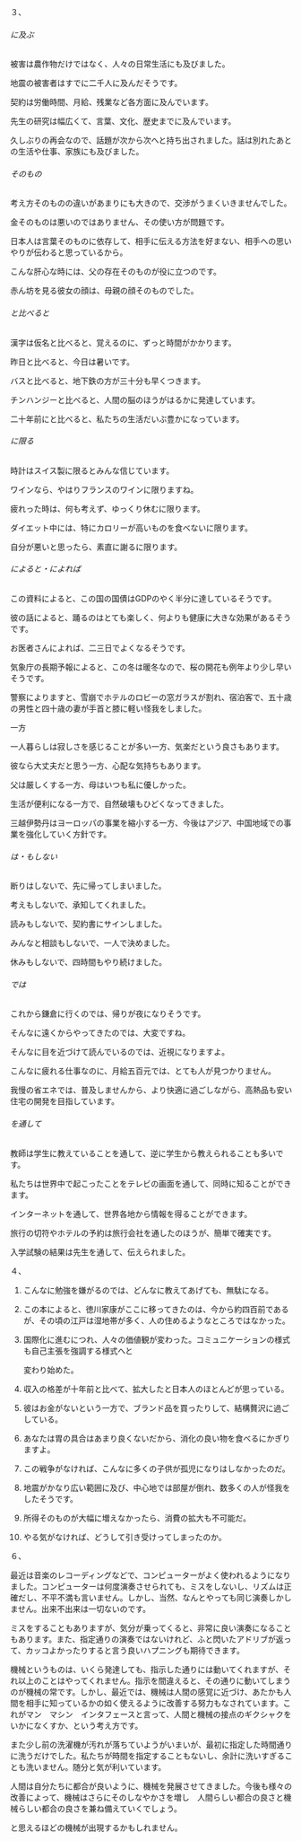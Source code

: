 ３、

###### に及ぶ

被害は農作物だけではなく、人々の日常生活にも及びました。

地震の被害者はすでに二千人に及んだそうです。

契約は労働時間、月給、残業など各方面に及んでいます。

先生の研究は幅広くて、言葉、文化、歴史までに及んでいます。

久しぶりの再会なので、話題が次から次へと持ち出されました。話は別れたあとの生活や仕事、家族にも及びました。

###### そのもの

考え方そのものの違いがあまりにも大きので、交渉がうまくいきませんでした。　

金そのものは悪いのではありません、その使い方が問題です。

日本人は言葉そのものに依存して、相手に伝える方法を好まない、相手への思いやりが伝わると思っているから。

こんな肝心な時には、父の存在そのものが役に立つのです。

赤ん坊を見る彼女の顔は、母親の顔そのものでした。

###### と比べると

漢字は仮名と比べると、覚えるのに、ずっと時間がかかります。

昨日と比べると、今日は暑いです。

バスと比べると、地下鉄の方が三十分も早くつきます。

チンハンジーと比べると、人間の脳のほうがはるかに発達しています。

二十年前にと比べると、私たちの生活だいぶ豊かになっています。

###### に限る

時計はスイス製に限るとみんな信じています。

ワインなら、やはりフランスのワインに限りますね。

疲れった時は、何も考えず、ゆっくり休むに限ります。

ダイエット中には、特にカロリーが高いものを食べないに限ります。

自分が悪いと思ったら、素直に謝るに限ります。

###### によると・によれば

この資料によると、この国の国債はGDPのやく半分に達しているそうです。

彼の話によると、踊るのはとても楽しく、何よりも健康に大きな効果があるそうです。

お医者さんによれば、二三日でよくなるそうです。

気象庁の長期予報によると、この冬は暖冬なので、桜の開花も例年より少し早いそうです。

警察によりますと、雪崩でホテルのロビーの窓ガラスが割れ、宿泊客で、五十歳の男性と四十歳の妻が手首と膝に軽い怪我をしました。

一方

一人暮らしは寂しさを感じることが多い一方、気楽だという良さもあります。

彼なら大丈夫だと思う一方、心配な気持ちもあります。

父は厳しくする一方、母はいつも私に優しかった。

生活が便利になる一方で、自然破壊もひどくなってきました。

三越伊勢丹はヨーロッパの事業を縮小する一方、今後はアジア、中国地域での事業を強化していく方針です。

###### は・もしない

断りはしないで、先に帰ってしまいました。

考えもしないで、承知してくれました。

読みもしないで、契約書にサインしました。

みんなと相談もしないで、一人で決めました。

休みもしないで、四時間もやり続けました。

###### では

これから鎌倉に行くのでは、帰りが夜になりそうです。

そんなに遠くからやってきたのでは、大変ですね。

そんなに目を近づけて読んでいるのでは、近視になりますよ。		

こんなに疲れる仕事なのに、月給五百元では、とても人が見つかりません。

我慢の省エネでは、普及しませんから、より快適に過ごしながら、高熱品も安い住宅の開発を目指しています。

###### を通して

教師は学生に教えていることを通して、逆に学生から教えられることも多いです。

私たちは世界中で起こったことをテレビの画面を通して、同時に知ることができます。

インターネットを通して、世界各地から情報を得ることができます。

旅行の切符やホテルの予約は旅行会社を通したのほうが、簡単で確実です。

入学試験の結果は先生を通して、伝えられました。

４、

1. こんなに勉強を嫌がるのでは、どんなに教えてあげても、無駄になる。

2. この本によると、徳川家康がここに移ってきたのは、今から約四百前であるが、その頃の江戸は湿地帯が多く、人の住めるようなところではなかった。

3. 国際化に進むにつれ、人々の価値観が変わった。コミュニケーションの様式も自己主張を強調する様式へと

   変わり始めた。

4. 収入の格差が十年前と比べて、拡大したと日本人のほとんどが思っている。

5. 彼はお金がないという一方で、ブランド品を買ったりして、結構贅沢に過ごしている。

6. あなたは胃の具合はあまり良くないだから、消化の良い物を食べるにかぎりますよ。

7. この戦争がなければ、こんなに多くの子供が孤児になりはしなかったのだ。

8. 地震がかなり広い範囲に及び、中心地では部屋が倒れ、数多くの人が怪我をしたそうです。

9. 所得そのものが大幅に増えなかったら、消費の拡大も不可能だ。

10. やる気がなければ、どうして引き受けってしまったのか。

６、

最近は音楽のレコーディングなどで、コンピューターがよく使われるようになりました。コンピューターは何度演奏させられても、ミスをしないし、リズムは正確だし、不平不満も言いません。しかし、当然、なんとやっても同じ演奏しかしません。出来不出来は一切ないのです。

ミスをすることもありますが、気分が乗ってくると、非常に良い演奏になることもあります。また、指定通りの演奏ではないけれど、ふと閃いたアドリブが返って、カッコよかったりすると言う良いハプニングも期待できます。

機械というものは、いくら発達しても、指示した通りには動いてくれますが、それ以上のことはやってくれません。指示を間違えると、その通りに動いてしまうのが機械の常です。しかし、最近では、機械は人間の感覚に近づけ、あたかも人間を相手に知っているかの如く使えるように改善する努力もなされています。これがマン　マシン　インタフェースと言って、人間と機械の接点のギクシャクをいかになくすか、という考え方です。

また少し前の洗濯機が汚れが落ちていようがいまいが、最初に指定した時間通りに洗うだけでした。私たちが時間を指定することもないし、余計に洗いすぎることも洗いません。随分と気が利いています。

人間は自分たちに都合が良いように、機械を発展させてきました。今後も様々の改善によって、機械はさらにそのしなやかさを増し　人間らしい都合の良さと機械らしい都合の良さを兼ね備えていくでしょう。

と思えるほどの機械が出現するかもしれません。